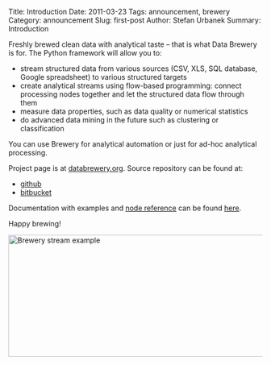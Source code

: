 Title: Introduction
Date: 2011-03-23
Tags: announcement, brewery
Category: announcement
Slug: first-post
Author: Stefan Urbanek
Summary: Introduction

<p>Freshly brewed clean data with analytical taste – that is what Data Brewery is for. The Python framework will allow you to:</p>



<ul><li>stream structured data from various sources (CSV, XLS, SQL database, Google spreadsheet) to various structured targets</li>
<li>create analytical streams using flow-based programming: connect processing nodes together and let the structured data flow through them</li>
<li>measure data properties, such as data quality or numerical statistics</li>
<li>do advanced data mining in the future such as clustering or classification</li>
</ul><p>You can use Brewery for analytical automation or just for ad-hoc analytical processing.</p>



<p>Project page is at <a title="Data Brewery Project Home" href="http://www.databrewery.org/">databrewery.org</a>. Source repository can be found at:</p>



<ul><li><a title="Github repository" href="https://github.com/Stiivi/brewery">github</a></li>
<li><a title="Mercurial repository" href="https://bitbucket.org/Stiivi/brewery">bitbucket</a></li>
</ul><p>Documentation with examples and <a title="Brewery Node Reference" href="http://packages.python.org/brewery/node_reference.html">node reference</a> can be found <a title="Brewery documentation" href="http://packages.python.org/brewery/">here</a>.</p>



<p>Happy brewing!</p>



<p><img height="242" width="532" alt="Brewery stream example" src="http://databrewery.org/images/intro-example.png" align="middle"/></p>